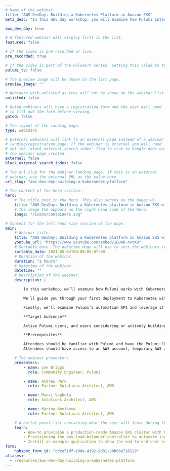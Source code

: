 ```yaml
---
# Name of the webinar.
title: "AWS DevDay: Building a Kubernetes Platform in Amazon EKS"
meta_desc: "In this dev day workshop, you will examine how Pulumi interacts with Kubernetes, and build real-world examples of managing Amazon EKS clusters."

aws_dev_day: true

# A featured webinar will display first in the list.
featured: false

# If the video is pre-recorded or live.
pre_recorded: true

# If the video is part of the PulumiTV series. Setting this value to true will list the video in the "PulumiTV" section.
pulumi_tv: false

# The preview image will be shown on the list page.
preview_image: ""

# Webinars with unlisted as true will not be shown on the webinar list
unlisted: false

# Gated webinars will have a registration form and the user will need
# to fill out the form before viewing.
gated: false

# The layout of the landing page.
type: webinars

# External webinars will link to an external page instead of a webinar
# landing/registration page. If the webinar is external you will need
# set the 'block_external_search_index' flag to true so Google does not index
# the webinar page created.
external: false
block_external_search_index: false

# The url slug for the webinar landing page. If this is an external
# webinar, use the external URL as the value here.
url_slug: "aws-dev-day-building-a-kubernetes-platform"

# The content of the hero section.
hero:
    # The title text in the hero. This also serves as the pages H1.
    title: "AWS DevDay: Building a Kubernetes platform in Amazon EKS with Pulumi"
    # The image the appears on the right hand side of the hero.
    image: "/icons/containers.svg"

# Content for the left hand side section of the page.
main:
    # Webinar title.
    title: "AWS DevDay: Building a Kubernetes platform in Amazon EKS with Pulumi"
    youtube_url: "https://www.youtube.com/embed/1GU4D-nvtXU"
    # Sortable date. The datetime Hugo will use to sort the webinars in date order.
    sortable_date: 2021-05-04T09:00:00-07:00
    # Duration of the webinar.
    duration: "2 hours"
    # Datetime of the webinar.
    datetime: ""
    # Description of the webinar.
    description: |

        In this workshop, we’ll examine how Pulumi works with Kubernetes, and show real-world examples of managing Amazon EKS clusters.

        We'll guide you through your first deployment to Kubernetes with Pulumi, before showing you the power of Pulumi's reusable components to turbo-charge your platform deployment.

        Finally, we’ll examine Pulumi’s automation API and leverage it’s powerful capabilities to expose your application deployment platform into your users' hands without asking them to write a single line of code!

        **Target Audience**

        Active Pulumi users, and users considering or actively building a Kubernetes platform

        **Prerequisites**

        Attendees should be familiar with Pulumi and have the Pulumi CLI installed on their machine.
        Attendees should have access to an AWS account, temporary AWS accounts will be provided to users on a first come, first served basis.

    # The webinar presenters
    presenters:
        - name: Lee Briggs
          role: Community Engineer, Pulumi

        - name: Andrew Park
          role: Partner Solutions Architect, AWS

        - name: Mansi Vaghela
          role: Solutions Architect, AWS

        - name: Marina Novikova
          role: Partner Solutions Architect, AWS

    # A bullet point list containing what the user will learn during the webinar.
    learn:
        - How-to provision a production-ready Amazon EKS cluster with key features enabled using Pulumi
        - Provisioning the aws-load-balancer-controller to automate ingress creation
        - Install an example application to show the end-to-end user experience for users.
form:
    hubspot_form_id: "cdce51df-e0de-4192-9d81-80b0be726129"
aliases:
  - /resources/aws-dev-day-building-a-kubernetes-platform
---
```


